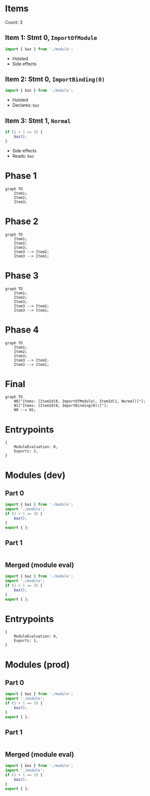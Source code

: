 # Items

Count: 3

## Item 1: Stmt 0, `ImportOfModule`

```js
import { baz } from './module';

```

- Hoisted
- Side effects

## Item 2: Stmt 0, `ImportBinding(0)`

```js
import { baz } from './module';

```

- Hoisted
- Declares: `baz`

## Item 3: Stmt 1, `Normal`

```js
if (1 + 1 == 3) {
    baz();
}

```

- Side effects
- Reads: `baz`

# Phase 1
```mermaid
graph TD
    Item1;
    Item2;
    Item3;
```
# Phase 2
```mermaid
graph TD
    Item1;
    Item2;
    Item3;
    Item3 --> Item2;
    Item3 --> Item1;
```
# Phase 3
```mermaid
graph TD
    Item1;
    Item2;
    Item3;
    Item3 --> Item2;
    Item3 --> Item1;
```
# Phase 4
```mermaid
graph TD
    Item1;
    Item2;
    Item3;
    Item3 --> Item2;
    Item3 --> Item1;
```
# Final
```mermaid
graph TD
    N0["Items: [ItemId(0, ImportOfModule), ItemId(1, Normal)]"];
    N1["Items: [ItemId(0, ImportBinding(0))]"];
    N0 --> N1;
```
# Entrypoints

```
{
    ModuleEvaluation: 0,
    Exports: 1,
}
```


# Modules (dev)
## Part 0
```js
import { baz } from './module';
import './module';
if (1 + 1 == 3) {
    baz();
}
export { };

```
## Part 1
```js

```
## Merged (module eval)
```js
import { baz } from './module';
import './module';
if (1 + 1 == 3) {
    baz();
}
export { };

```
# Entrypoints

```
{
    ModuleEvaluation: 0,
    Exports: 1,
}
```


# Modules (prod)
## Part 0
```js
import { baz } from './module';
import './module';
if (1 + 1 == 3) {
    baz();
}
export { };

```
## Part 1
```js

```
## Merged (module eval)
```js
import { baz } from './module';
import './module';
if (1 + 1 == 3) {
    baz();
}
export { };

```
